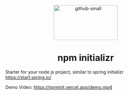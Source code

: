<p align="center">
  <img src="https://npminit.vercel.app/app.svg" alt="github-small" height="110" width="200">
</p>
<h1 align="center">npm initializr</h1>

Starter for your node js project, similar to spring initializr https://start.spring.io/

Demo Video: https://npminit.vercel.app/demo.mp4